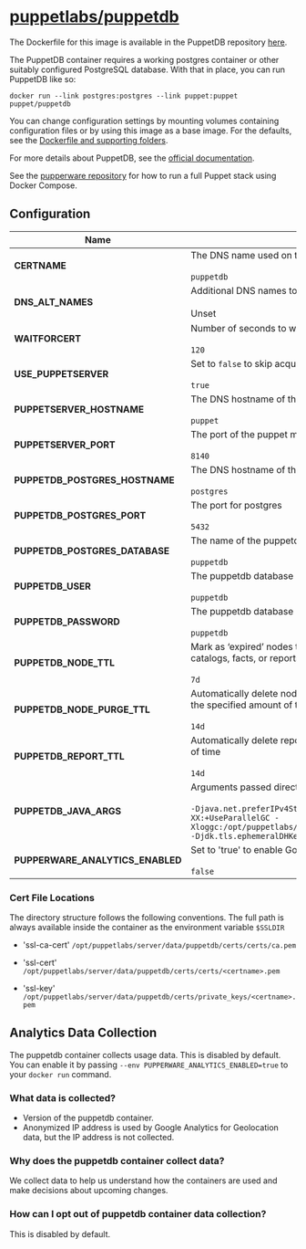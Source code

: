 # [puppetlabs/puppetdb](https://github.com/puppetlabs/puppetdb)

The Dockerfile for this image is available in the PuppetDB repository
[here][1].

The PuppetDB container requires a working postgres container or other suitably
configured PostgreSQL database. With that in place, you can run PuppetDB like
so:

    docker run --link postgres:postgres --link puppet:puppet puppet/puppetdb

You can change configuration settings by mounting volumes containing
configuration files or by using this image as a base image. For the defaults,
see the [Dockerfile and supporting folders][2].

For more details about PuppetDB, see the [official documentation][3].

See the [pupperware repository][4] for how to run a full Puppet stack using
Docker Compose.

## Configuration

| Name                                    | Usage / Default                                                                                                                                                                    |
|-----------------------------------------|------------------------------------------------------------------------------------------------------------------------------------------------------------------------------------|
| **CERTNAME**                            | The DNS name used on this services SSL certificate<br><br>`puppetdb`                                                                                                               |
| **DNS_ALT_NAMES**                       | Additional DNS names to add to the services SSL certificate<br><br>Unset                                                                                                           |
| **WAITFORCERT**                         | Number of seconds to wait for certificate to be signed<br><br>`120`                                                                                                                |
| **USE_PUPPETSERVER**                    | Set to `false` to skip acquiring SSL certificates from a Puppet Server.<br><br>`true`                                                                                              |
| **PUPPETSERVER_HOSTNAME**               | The DNS hostname of the puppet master<br><br>`puppet`                                                                                                                              |
| **PUPPETSERVER_PORT**                   | The port of the puppet master<br><br>`8140`                                                                                                                                        |
| **PUPPETDB_POSTGRES_HOSTNAME**          | The DNS hostname of the postgres service<br><br>`postgres`                                                                                                                         |
| **PUPPETDB_POSTGRES_PORT**              | The port for postgres<br><br>`5432`                                                                                                                                                |
| **PUPPETDB_POSTGRES_DATABASE**          | The name of the puppetdb database in postgres<br><br>`puppetdb`                                                                                                                    |
| **PUPPETDB_USER**                       | The puppetdb database user<br><br>`puppetdb`                                                                                                                                       |
| **PUPPETDB_PASSWORD**                   | The puppetdb database password<br><br>`puppetdb`                                                                                                                                   |
| **PUPPETDB_NODE_TTL**                   | Mark as ‘expired’ nodes that haven’t seen any activity (no new catalogs, facts, or reports) in the specified amount of time<br><br>`7d`                                            |
| **PUPPETDB_NODE_PURGE_TTL**             | Automatically delete nodes that have been deactivated or expired for the specified amount of time<br><br>`14d`                                                                     |
| **PUPPETDB_REPORT_TTL**                 | Automatically delete reports that are older than the specified amount of time<br><br>`14d`                                                                                         |
| **PUPPETDB_JAVA_ARGS**                  | Arguments passed directly to the JVM when starting the service<br><br>`-Djava.net.preferIPv4Stack=true -Xms256m -Xmx256m -XX:+UseParallelGC -Xloggc:/opt/puppetlabs/server/data/puppetdb/logs/puppetdb_gc.log -Djdk.tls.ephemeralDHKeySize=2048` |
| **PUPPERWARE_ANALYTICS_ENABLED**        | Set to 'true' to enable Google Analytics.<br><br>`false`                                                                                                                           |

### Cert File Locations

The directory structure follows the following conventions.  The full path is always available inside the container as the environment variable `$SSLDIR`

- 'ssl-ca-cert'
  `/opt/puppetlabs/server/data/puppetdb/certs/certs/ca.pem`

- 'ssl-cert'
  `/opt/puppetlabs/server/data/puppetdb/certs/certs/<certname>.pem`

- 'ssl-key'
  `/opt/puppetlabs/server/data/puppetdb/certs/private_keys/<certname>.pem`

## Analytics Data Collection

 The puppetdb container collects usage data. This is disabled by default. You can enable it by passing `--env PUPPERWARE_ANALYTICS_ENABLED=true`
to your `docker run` command.

### What data is collected?
* Version of the puppetdb container.
* Anonymized IP address is used by Google Analytics for Geolocation data, but the IP address is not collected.

### Why does the puppetdb container collect data?

 We collect data to help us understand how the containers are used and make decisions about upcoming changes.

### How can I opt out of puppetdb container data collection?

 This is disabled by default.


[1]: https://github.com/puppetlabs/puppetdb/blob/master/docker/puppetdb/Dockerfile
[2]: https://github.com/puppetlabs/puppetdb/tree/master/docker
[3]: https://puppet.com/docs/puppetdb/latest/index.html
[4]: https://github.com/puppetlabs/pupperware

